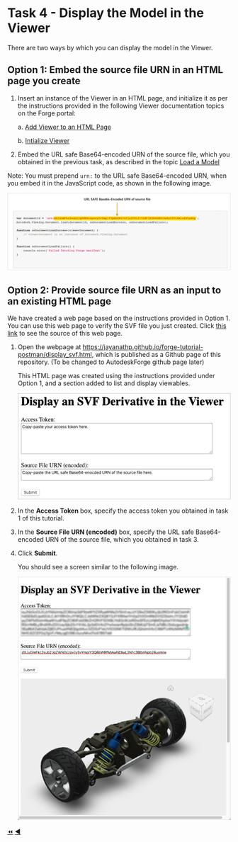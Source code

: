 # Task 4 - Display the Model in the Viewer

There are two ways by which you can display the model in the Viewer.

## Option 1: Embed the source file URN in an HTML page you create

1. Insert an instance of the Viewer in an HTML page, and initialize it as per the instructions provided in the following Viewer documentation topics on the Forge portal:

    a. [Add Viewer to an HTML Page](https://forge.autodesk.com/en/docs/viewer/v7/developers_guide/viewer_basics/starting-html/)

    b. [Intialize Viewer](https://forge.autodesk.com/en/docs/viewer/v7/developers_guide/viewer_basics/initialization/)

2. Embed the URL safe Base64-encoded URN of the source file, which you obtained in the previous task, as described in the topic [Load a Model](https://forge.autodesk.com/en/docs/viewer/v7/developers_guide/viewer_basics/load-a-model/)

Note: You must prepend ``urn:`` to the URL safe Base64-encoded URN, when you embed it in the JavaScript code, as shown in the following image.

![URN in Viewer](../images/tutorial_4_urn_in_viewer.png "URN in Viewer")

## Option 2: Provide source file URN as an input to an existing HTML page

We have created a web page based on the instructions provided in Option 1. You can use this web page to verify the SVF file you just created. Click [this link](../../docs/display_svf.html) to see the source of this web page. 

1. Open the webpage at https://jayanathp.github.io/forge-tutorial-postman/display_svf.html, which is published as a Github page of this repository.  (To be changed to AutodeskForge github page later)

    This HTML page was created using the instructions provided under Option 1, and a section added to list and display viewables.

    ![Show in Web page](../images/tutorial_4_urn_in_html_page.png "Show in Web page")

2. In the **Access Token** box, specify the access token you obtained in task 1 of this tutorial.

3. In the **Source File URN (encoded)** box, specify the URL safe Base64-encoded URN of the source file, which you obtained in task 3.

4. Click **Submit**.

   You should see a screen similar to the following image.

   ![Default Viewable](../images/task4_default_viewable.png "Default Viewable")

[:rewind:](../readme.md "readme.md") [:arrow_backward:](task-3.md "Previous task")
